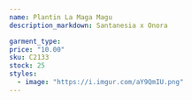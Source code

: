 ```yaml
---
name: Plantin La Maga Magu
description_markdown: Santanesia x Onora

garment_type:
price: "10.00"
sku: C2133
stock: 25
styles:
  - image: "https://i.imgur.com/aY9QmIU.png"
---
```

